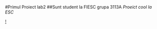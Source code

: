 #Primul Proiect lab2
 ##Sunt student la FIESC grupa 3113A 
 *Proeict cool la ESC*

[!](https://preview.redd.it/zarakitty-kenpachi-v0-s3jylm101njd1.jpeg?width=640&crop=smart&auto=webp&s=c28dedb349c25ac3c9ef944e809cada90f5d050a.jpg)
